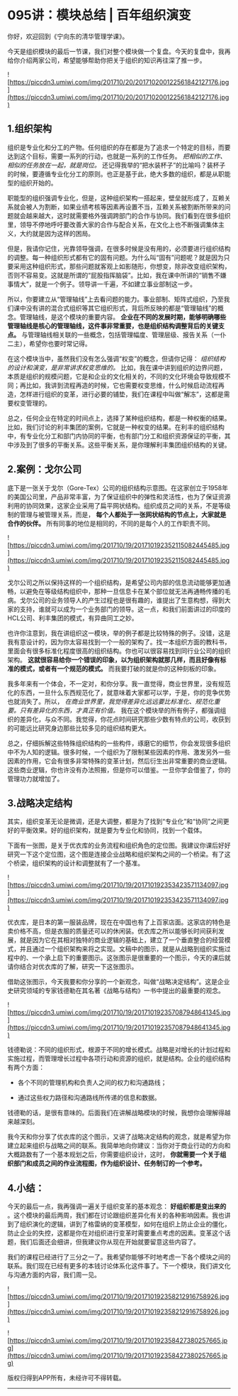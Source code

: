 # 095讲：模块总结 | 百年组织演变

你好，欢迎回到《宁向东的清华管理学课》。

今天是组织模块的最后一节课，我们对整个模块做一个复盘。今天的复盘中，我再给你介绍两家公司，希望能够帮助你把关于组织的知识再往深了推一步。

![https://piccdn3.umiwi.com/img/201710/20/201710200122561842127176.jpg](https://piccdn3.umiwi.com/img/201710/20/201710200122561842127176.jpg)

## 1.组织架构

组织是专业化和分工的产物。任何组织的存在都是为了追求一个特定的目标，而要达到这个目标，需要一系列的行动，也就是一系列的工作任务。 *把相似的工作、相似的任务放在一起，就是岗位。* 还记得我举的“把水装杯子”的比喻吗？装杯子的时候，要遵循专业化分工的原则。也正是基于此，绝大多数的组织，都是从职能型的组织开始的。

职能型的组织强调专业化，但是，这种组织架构一搭起来，壁垒就形成了，互赖关系就会被人为割断，如果业绩考核等因素再设置不当，互赖关系被割断所带来的问题就会越来越大，这时就需要格外强调跨部门的合作与协同。我们看到在很多组织里，领导不停地呼吁要改善大家的合作与配合关系，在文化上也不断强调集体主义，大约就是因为这样的困局。

但是，我请你记住，光靠领导强调，在很多时候是没有用的，必须要进行组织结构的调整。每一种组织形式都有它的固有问题。为什么叫“固有”问题呢？就是因为只要采用这种组织形式，那些问题就客观上如影随形，你想变，除非改变组织架构，否则不容易变。这就是所谓的“屁股指挥脑袋”。比如，我在课中所讲的“销售不嫌事情大”，就是一个例子。领导讲一千遍，不如建立事业部制这一步。

所以，你要建立从“管理轴线”上去看问题的能力。事业部制、矩阵式组织，乃至我们课中没有讲的混合式组织等其它组织形式，背后所反映的都是“管理轴线”的概念。管理轴线，是这个模块的重要内容。 **企业在不同的发展时期，能够明确哪些管理轴线是核心的管理轴线，这件事非常重要，也是组织结构调整背后的关键支点。** 与管理轴线相关联的一些概念，包括管理幅度、管理层级、报告关系（一仆二主），希望你也要时常记得。

在这个模块当中，虽然我们没有怎么强调“权变”的概念，但请你记得： *组织结构的设计和演变，是非常讲求权变思维的。* 比如，我在课中讲到组织的边界问题，本质是组织的规模问题，它是和企业的文化相关的，不同的文化环境会导致规模不同；再比如，我讲到流程再造的时候，它也需要权变思维，什么时候启动流程再造，怎样进行组织的变革，进行必要的铺垫，我们在课程中叫做“解冻”，这都是需要权变管理的。

总之，任何企业在特定的时间点上，选择了某种组织结构，都是一种权衡的结果。比如，我们讨论的利丰集团的案例，它就是一种权变的结果。在利丰的组织结构中，有专业化分工和部门内协同的平衡，也有部门分工和组织资源保证的平衡，其中涉及到了很多的平衡关系。这些平衡关系，是你理解利丰集团组织结构的关键。

## 2.案例：戈尔公司

底下是一张关于戈尔（Gore-Tex）公司的组织结构示意图。在这家创立于1958年的美国公司里，产品非常丰富，为了保证组织中的弹性和灵活性，也为了保证资源利用的协同效果，这家企业采用了扁平网状结构。组织成员之间的关系，不是等级制的管理与被管理关系，而是， **每个人都处于一张网状结构的节点上，大家就是合作的伙伴。** 所有同事的地位是相同的，不同的是每个人的工作职责不同。

![https://piccdn3.umiwi.com/img/201710/19/201710192352115082445485.jpg](https://piccdn3.umiwi.com/img/201710/19/201710192352115082445485.jpg)

戈尔公司之所以保持这样的一个组织结构，是希望公司内部的信息流动能够更加通畅，以避免在等级结构组织中，那种一旦信息卡在某个部位就无法再通畅传播的毛病。戈尔公司的业务领导人的产生过程也是很有趣的，谁提出了生意构想，得到大家的支持，谁就可以成为一个业务部门的领导。这一点，和我们前面讲过的印度的HCL公司、利丰集团的模式，有异曲同工之妙。

也许你注意到，我在讲组织这一模块，举的例子都是比较特殊的例子。没错，这是我有意设计的，因为你太容易找到一个一般的架构了。找一本组织方面的教科书，里面会有很多标准化程度很高的组织结构。你也可以很容易找到同行业公司的组织架构。 **这就很容易给你一个错误的印象，以为组织架构就那几样，而且好像有标准的模式，或者有一个规范的模式。** 而我要打破的就是你的这种刻板的印象。

我多年来有一个体会，不一定对，和你分享。我一直觉得，商业世界里，没有规范化的东西，一旦什么东西规范化了，就意味着大家都可以学，于是，你的竞争优势也就消失了。所以， *在商业世界里，我觉得差异化远远要比标准化、规范化重要。只有差异化的东西，才真正有价值。* 我在这个模块举的所有例子，都强调组织的差异化，与众不同。我觉得，你花点时间研究那些少数有特点的公司，收获到的可能远比研究身边那些比较多见的组织结构更大。

总之，仔细拆解这些特殊组织结构的一些构件，琢磨它的细节，你会发现很多组织中不为人知的逻辑。很多时候，一个组织为了限制某些因素的作用、激发另外一些因素的作用，它会有很多非常特殊的变革计划，然后衍生出非常重要的商业逻辑。这些商业逻辑，你也许没有办法照搬，但是你可以借鉴。一旦你学会借鉴了，你的管理功力就增加了。

## 3.战略决定结构

其实，组织变革无论是微调，还是大调整，都是为了找到“专业化”和“协同”之间更好的平衡效果。好的组织架构，就是要为专业化和协同，找到一个载体。

下面有一张图，是关于优衣库的业务流程和组织角色的定位图。我建议你课后好好研究一下这个定位图，这个图是连接企业战略和组织架构之间的一个桥梁。有了这个桥梁，组织架构的设计和调整就有了一个基准。

![https://piccdn3.umiwi.com/img/201710/19/201710192353423571134097.jpg](https://piccdn3.umiwi.com/img/201710/19/201710192353423571134097.jpg)

优衣库，是日本的第一服装品牌，现在在中国也有了上百家店面。这家店的特色是卖价格不高，但是衣服的质量还可以的休闲装。优衣库之所以能够长时间获利发展，就是因为它在其相对独特的商业逻辑的基础上，建立了一个垂直整合的经营模式，并且通过一个组织架构来将之实现。文稿中的图示，就是从战略到组织实施过程中的、一个承上启下的重要图示。这张图示是很重要的一个图示，今天的课后就请你结合对优衣库的了解，研究一下这张图示。

借助这张图示，今天我要和你分享的一个新观念，叫做“战略决定结构”。这是企业史研究领域的专家钱德勒在其名著《战略与结构》一书中提出的最重要的观念。

![https://piccdn3.umiwi.com/img/201710/19/201710192357087948641345.jpg](https://piccdn3.umiwi.com/img/201710/19/201710192357087948641345.jpg)

钱德勒说：不同的组织形式，根源于不同的增长模式。战略是对增长的计划过程和实施过程，而管理增长过程中各项行动和资源的组织，就是结构。企业的组织结构有两个方面：

* 各个不同的管理机构和负责人之间的权力和沟通路线；

* 通过这些权力路径和沟通路线所传递的信息和数据。

钱德勒的话，是很有意味的。后面我们在讲解战略模块的时候，我想你会理解得越来越深刻。

我今天和你分享了优衣库的这个图示，又讲了战略决定结构的观念，就是希望为你建立起来组织与战略之间的联系。我简单地向你建议：当你对于商业行动的方向和大概路数有了一个基本规划之后，你需要组织设计，这时， **你就需要一个关于组织部门和成员之间的作业流程图，作为组织设计、任务制订的一个参考。**

## 4.小结：

今天的最后一点，我再强调一遍关于组织变革的基本观念： **好组织都是变出来的** 。这个模块的最后两周，我们都在讨论跟组织差异化有关的各种影响因素。我也讲到了组织演化的逻辑，讲到了格雷纳的变革模型，如何在组织上防止企业的僵化，防止企业的失控，这都是你在对组织进行变革时需要重点考虑的因素。变革这个话题，我们后面还会细讲，但我建议你从现在开始就要留意这些内容了。

我们的课程已经进行了三分之一了。我希望你能够不时地考虑一下各个模块之间的联系。我们现在已经有更多的本钱讨论体系化这件事了。下一个模块，我们讲文化与沟通方面的内容，我们周一见。

![https://piccdn3.umiwi.com/img/201710/19/201710192358212916758926.jpg](https://piccdn3.umiwi.com/img/201710/19/201710192358212916758926.jpg)

![https://piccdn3.umiwi.com/img/201710/19/201710192358427380257665.jpg](https://piccdn3.umiwi.com/img/201710/19/201710192358427380257665.jpg)

版权归得到APP所有，未经许可不得转载。

---
